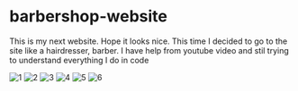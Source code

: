 # barbershop-website


This is my next website. Hope it looks nice. 
This time I decided to go to the site like a hairdresser, barber. 
I have help from youtube video and stil trying to understand everything I do in code


![1](https://i.pinimg.com/originals/da/be/75/dabe759207fe212cdc2f09e45994bd02.jpg)
![2](https://i.pinimg.com/originals/05/2d/8c/052d8c9fd5622b033c8a4b863c0f51bf.jpg)
![3](https://i.pinimg.com/originals/97/4a/7b/974a7b0516b8f3224d069d1197deb912.jpg)
![4](https://i.pinimg.com/originals/36/73/6f/36736fe92938a9b25d24115a08b903a8.jpg)
![5](https://i.pinimg.com/originals/af/e3/1a/afe31ab2e11edff264a50cb8d20b1439.jpg)
![6](https://i.pinimg.com/originals/11/10/b1/1110b11db0db3ad94e3adbf3f3e05a41.jpg)
